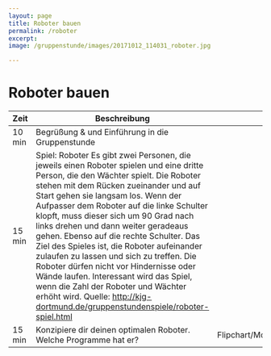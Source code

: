 ```yaml
---
layout: page
title: Roboter bauen
permalink: /roboter
excerpt:
image: /gruppenstunde/images/20171012_114031_roboter.jpg

---
```


# Roboter bauen

Zeit   | Beschreibung | Material
-------|--------------|---------
10 min |Begrüßung & und Einführung in die Gruppenstunde|
15 min |Spiel: Roboter Es gibt zwei Personen, die jeweils einen Roboter spielen und eine dritte Person, die den Wächter spielt. Die Roboter stehen mit dem Rücken  zueinander und auf Start gehen sie langsam los. Wenn der Aufpasser dem  Roboter auf die linke Schulter klopft, muss dieser sich um 90 Grad nach  links drehen und dann weiter geradeaus gehen. Ebenso auf die rechte  Schulter. Das Ziel des Spieles ist, die Roboter aufeinander zulaufen zu  lassen und sich zu treffen. Die Roboter dürfen nicht vor Hindernisse  oder Wände laufen. Interessant wird das Spiel, wenn die Zahl der Roboter  und Wächter erhöht wird. Quelle: http://kjg-dortmund.de/gruppenstundenspiele/roboter-spiel.html|
15 min|Konzipiere dir deinen optimalen Roboter. Welche Programme hat er?|Flipchart/Moderationskoffer/Tafel
